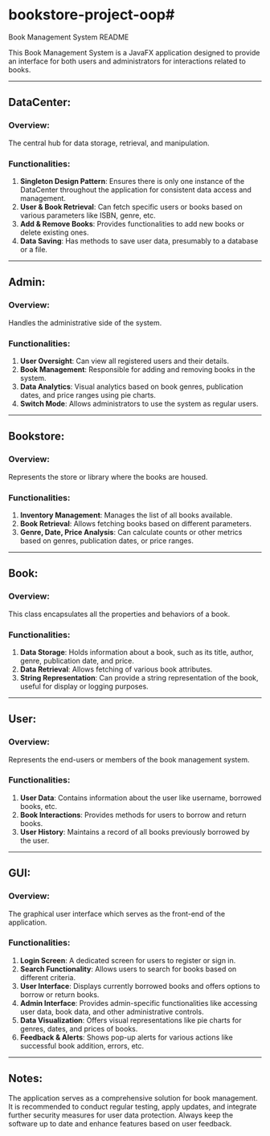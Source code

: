 # bookstore-project-oop# 
Book Management System README

This Book Management System is a JavaFX application designed to provide an interface for both users and administrators for interactions related to books. 

---

## DataCenter:

### Overview:
The central hub for data storage, retrieval, and manipulation. 

### Functionalities:

1. **Singleton Design Pattern**: Ensures there is only one instance of the DataCenter throughout the application for consistent data access and management.
2. **User & Book Retrieval**: Can fetch specific users or books based on various parameters like ISBN, genre, etc.
3. **Add & Remove Books**: Provides functionalities to add new books or delete existing ones.
4. **Data Saving**: Has methods to save user data, presumably to a database or a file.

---

## Admin:

### Overview:
Handles the administrative side of the system.

### Functionalities:

1. **User Oversight**: Can view all registered users and their details.
2. **Book Management**: Responsible for adding and removing books in the system.
3. **Data Analytics**: Visual analytics based on book genres, publication dates, and price ranges using pie charts.
4. **Switch Mode**: Allows administrators to use the system as regular users.

---

## Bookstore:

### Overview:
Represents the store or library where the books are housed.

### Functionalities:

1. **Inventory Management**: Manages the list of all books available.
2. **Book Retrieval**: Allows fetching books based on different parameters.
3. **Genre, Date, Price Analysis**: Can calculate counts or other metrics based on genres, publication dates, or price ranges.

---

## Book:

### Overview:
This class encapsulates all the properties and behaviors of a book.

### Functionalities:

1. **Data Storage**: Holds information about a book, such as its title, author, genre, publication date, and price.
2. **Data Retrieval**: Allows fetching of various book attributes.
3. **String Representation**: Can provide a string representation of the book, useful for display or logging purposes.

---

## User:

### Overview:
Represents the end-users or members of the book management system.

### Functionalities:

1. **User Data**: Contains information about the user like username, borrowed books, etc.
2. **Book Interactions**: Provides methods for users to borrow and return books.
3. **User History**: Maintains a record of all books previously borrowed by the user.

---

## GUI:

### Overview:
The graphical user interface which serves as the front-end of the application.

### Functionalities:

1. **Login Screen**: A dedicated screen for users to register or sign in.
2. **Search Functionality**: Allows users to search for books based on different criteria.
3. **User Interface**: Displays currently borrowed books and offers options to borrow or return books.
4. **Admin Interface**: Provides admin-specific functionalities like accessing user data, book data, and other administrative controls.
5. **Data Visualization**: Offers visual representations like pie charts for genres, dates, and prices of books.
6. **Feedback & Alerts**: Shows pop-up alerts for various actions like successful book addition, errors, etc.

---

## Notes:

The application serves as a comprehensive solution for book management. It is recommended to conduct regular testing, apply updates, and integrate further security 
measures for user data protection. Always keep the software up to date and enhance features based on user feedback.
